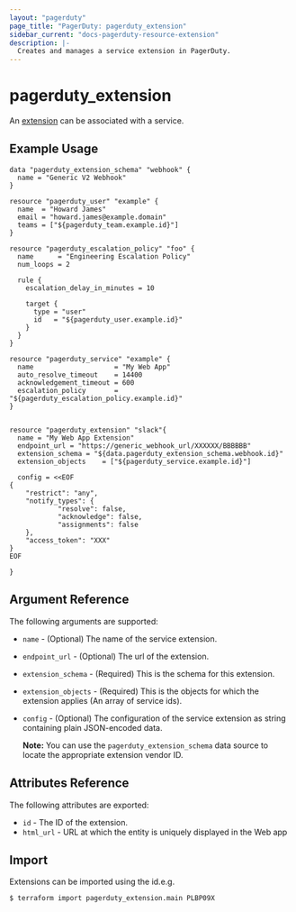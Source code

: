 ```yaml
---
layout: "pagerduty"
page_title: "PagerDuty: pagerduty_extension"
sidebar_current: "docs-pagerduty-resource-extension"
description: |-
  Creates and manages a service extension in PagerDuty.
---
```


# pagerduty\_extension

An [extension](https://v2.developer.pagerduty.com/v2/page/api-reference#!/Extensions/post_extensions) can be associated with a service.

## Example Usage

```hcl
data "pagerduty_extension_schema" "webhook" {
  name = "Generic V2 Webhook"
}

resource "pagerduty_user" "example" {
  name  = "Howard James"
  email = "howard.james@example.domain"
  teams = ["${pagerduty_team.example.id}"]
}

resource "pagerduty_escalation_policy" "foo" {
  name      = "Engineering Escalation Policy"
  num_loops = 2

  rule {
    escalation_delay_in_minutes = 10

    target {
      type = "user"
      id   = "${pagerduty_user.example.id}"
    }
  }
}

resource "pagerduty_service" "example" {
  name                    = "My Web App"
  auto_resolve_timeout    = 14400
  acknowledgement_timeout = 600
  escalation_policy       = "${pagerduty_escalation_policy.example.id}"
}


resource "pagerduty_extension" "slack"{
  name = "My Web App Extension"
  endpoint_url = "https://generic_webhook_url/XXXXXX/BBBBBB"
  extension_schema = "${data.pagerduty_extension_schema.webhook.id}"
  extension_objects    = ["${pagerduty_service.example.id}"]

  config = <<EOF
{
	"restrict": "any",
	"notify_types": {
			"resolve": false,
			"acknowledge": false,
			"assignments": false
	},
	"access_token": "XXX"
}
EOF

}
```

## Argument Reference

The following arguments are supported:

  * `name` - (Optional) The name of the service extension.
  * `endpoint_url` - (Optional) The url of the extension.
  * `extension_schema` - (Required) This is the schema for this extension.
  * `extension_objects` - (Required) This is the objects for which the extension applies (An array of service ids).
  * `config` - (Optional) The configuration of the service extension as string containing plain JSON-encoded data.

    **Note:** You can use the `pagerduty_extension_schema` data source to locate the appropriate extension vendor ID.
## Attributes Reference

The following attributes are exported:

  * `id` - The ID of the extension.
  * `html_url` - URL at which the entity is uniquely displayed in the Web app

## Import

Extensions can be imported using the id.e.g.

```
$ terraform import pagerduty_extension.main PLBP09X
```

